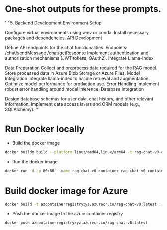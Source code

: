 # One-shot outputs for these prompts.

'''
5. Backend Development
Environment Setup

Configure virtual environments using venv or conda.
Install necessary packages and dependencies.
API Development

Define API endpoints for the chat functionalities.
Endpoints:
/chat/sendMessage
/chat/getResponse
Implement authentication and authorization mechanisms (JWT tokens, OAuth2).
Integrate Llama-Index

Data Preparation
Collect and preprocess data required for the RAG model.
Store processed data in Azure Blob Storage or Azure Files.
Model Integration
Integrate llama-index to handle retrieval and augmentation.
Optimize model performance for production use.
Error Handling
Implement robust error handling around model inference.
Database Integration

Design database schemas for user data, chat history, and other relevant information.
Implement data access layers and ORM models (e.g., SQLAlchemy).
'''

# Run Docker locally
- Build the docker image
```bash
docker buildx build --platform linux/amd64,linux/arm64 -t rag-chat-v0-container/rag-chat-v0:latest --load .
```
- Run the docker image
```bash
docker run -d -p 80:80 --name rag-chat-v0-container rag-chat-v0-container/rag-chat-v0:latest
```

# Build docker image for Azure
```bash
docker build -t azcontainerregistryxyz.azurecr.io/rag-chat-v0:latest .
```
- Push the docker image to the azure container registry
```bash
docker push azcontainerregistryxyz.azurecr.io/rag-chat-v0:latest
```